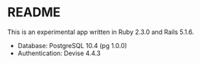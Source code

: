 # README

This is an experimental app written in Ruby 2.3.0 and Rails 5.1.6.

* Database: PostgreSQL 10.4 (pg 1.0.0)
* Authentication: Devise 4.4.3
